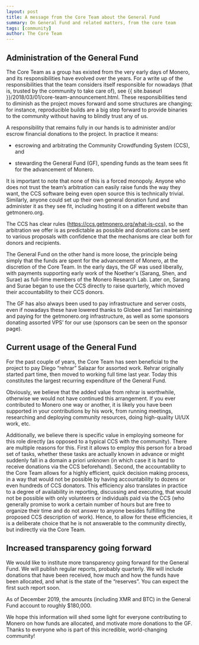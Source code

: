 ```yaml
---
layout: post
title: A message from the Core Team about the General Fund
summary: On General Fund and related matters, from the core team
tags: [community]
author: The Core Team
---
```


## Administration of the General Fund

The Core Team as a group has existed from the very early days of Monero, and its responsibilities have evolved over the years. For a write up of the responsibilities that the team considers itself responsible for nowadays (that is, trusted by the community to take care of), see {{ site.baseurl }}/2018/03/01/core-team-announcement.html. These responsibilities tend to diminish as the project moves forward and some structures are changing; for instance, reproducible builds are a big step forward to provide binaries to the community without having to blindly trust any of us.

A responsibility that remains fully in our hands is to administer and/or escrow financial donations to the project. In practice it means:

- escrowing and arbitrating the Community Crowdfunding System (CCS), and

- stewarding the General Fund (GF), spending funds as the team sees fit for the advancement of Monero.

It is important to note that none of this is a forced monopoly. Anyone who does not trust the team’s arbitration can easily raise funds the way they want, the CCS software being even open source this is technically trivial. Similarly, anyone could set up their own general donation fund and administer it as they see fit, including hosting it on a different website than getmonero.org.

The CCS has clear rules (https://ccs.getmonero.org/what-is-ccs), so the arbitration we offer is as predictable as possible and donations can be sent to various proposals with confidence that the mechanisms are clear both for donors and recipients.

The General Fund on the other hand is more loose, the principle being simply that the funds are spent for the advancement of Monero, at the discretion of the Core Team. In the early days, the GF was used liberally, with payments supporting early work of the Noether's (Sarang, Shen, and Surae) as full-time members of the Monero Research Lab. Later on, Sarang and Surae began to use the CCS directly to raise quarterly, which moved their accountability to their CCS donors.

The GF has also always been used to pay infrastructure and server costs, even if nowadays these have lowered thanks to Globee and Tari maintaining and paying for the getmonero.org infrastructure, as well as some sponsors donating assorted VPS’ for our use (sponsors can be seen on the sponsor page).

## Current usage of the General Fund

For the past couple of years, the Core Team has seen beneficial to the project to pay Diego “rehrar” Salazar for assorted work. Rehrar originally started part time, then moved to working full time last year. Today this constitutes the largest recurring expenditure of the General Fund.

Obviously, we believe that the added value from rehrar is worthwhile, otherwise we would not have continued this arrangement. If you ever contributed to Monero one way or another, it is likely you have been supported in your contributions by his work, from running meetings, researching and deploying community resources, doing high-quality UI/UX work, etc.

Additionally, we believe there is specific value in employing someone for this role directly (as opposed to a typical CCS with the community). There are multiple reasons for this. First it allows to employ this person for a broad set of tasks, whether these tasks are actually known in advance or might suddenly fall in a domain a priori unknown (in which case it is hard to receive donations via the CCS beforehand). Second, the accountability to the Core Team allows for a highly efficient, quick decision making process, in a way that would not be possible by having accountability to dozens or even hundreds of CCS donators. This efficiency also translates in practice to a degree of availability in reporting, discussing and executing, that would not be possible with only volunteers or individuals paid via the CCS (who generally promise to work a certain number of hours but are free to organize their time and do not answer to anyone besides fulfilling the proposed CCS description of work). Hence, to allow for these efficiencies, it is a deliberate choice that he is not answerable to the community directly, but indirectly via the Core Team.

## Increased transparency going forward

We would like to institute more transparency going forward for the General Fund. We will publish regular reports, probably quarterly. We will include donations that have been received, how much and how the funds have been allocated, and what is the state of the “reserves”. You can expect the first such report soon.

As of December 2019, the amounts (including XMR and BTC) in the General Fund account to roughly $180,000.

We hope this information will shed some light for everyone contributing to Monero on how funds are allocated, and motivate more donations to the GF. Thanks to everyone who is part of this incredible, world-changing community!
